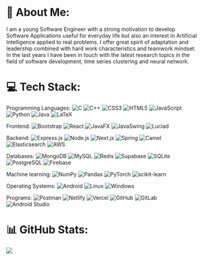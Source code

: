 # 💫 About Me:
I am a young Software Engineer with a strong motivation to develop Software Applications useful for everyday life but also an interest in Artificial Intelligence applied to real problems. I offer great spirit of adaptation and leadership combined with hard work characteristics and teamwork mindset. In the last years I have been in touch with the latest research topics in the field of software development, time series clustering and neural network.

  

# 💻 Tech Stack:
Programming Languages: ![C](https://img.shields.io/badge/C-%2300599C.svg?style=plastic&logo=c&logoColor=white) ![C++](https://img.shields.io/badge/C++-%2300599C.svg?style=plastic&logo=c%2B%2B&logoColor=white) ![CSS3](https://img.shields.io/badge/CSS3-%231572B6.svg?style=plastic&logo=css3&logoColor=white) ![HTML5](https://img.shields.io/badge/HTML5-%23E34F26.svg?style=plastic&logo=html5&logoColor=white) ![JavaScript](https://img.shields.io/badge/JavaScript-%23323330.svg?style=plastic&logo=javascript&logoColor=%23F7DF1E) ![Python](https://img.shields.io/badge/Python-3670A0?style=plastic&logo=python&logoColor=ffdd54) ![Java](https://img.shields.io/badge/Java-red?style=plastic) ![LaTeX](https://img.shields.io/badge/LaTex-green?style=plastic)

Frontend: ![Bootstrap](https://img.shields.io/badge/Bootstrap-%23563D7C.svg?style=plastic&logo=bootstrap&logoColor=white) ![React](https://img.shields.io/badge/React-%2320232a.svg?style=plastic&logo=react&logoColor=%2361DAFB) ![JavaFX](https://img.shields.io/badge/JavaFX-orange?style=plastic) ![JavaSwing](https://img.shields.io/badge/JavaSwing-red?style=plastic) ![Luciad](https://img.shields.io/badge/Luciad-olive?style=plastic)

Backend: ![Express.js](https://img.shields.io/badge/Express.js-%23404d59.svg?style=plastic&logo=express&logoColor=%2361DAFB) ![Node.js](https://img.shields.io/badge/Node.js-6DA55F?style=plastic&logo=node.js&logoColor=white) ![Next.js](https://img.shields.io/badge/Next.js-black?style=plastic) ![Spring](https://img.shields.io/badge/Spring-%236DB33F.svg?style=flat&logo=spring&logoColor=white) ![Camel](https://img.shields.io/badge/Camel-orange?style=plastic) ![Elasticsearch](https://img.shields.io/badge/Elasticsearch-yellow?style=plastic) ![AWS](https://img.shields.io/badge/AWS-orange?style=plastic)

Databases: ![MongoDB](https://img.shields.io/badge/MongoDB-%234ea94b.svg?style=plastic&logo=mongodb&logoColor=white) ![MySQL](https://img.shields.io/badge/MySQL-%2300f.svg?style=plastic&logo=mysql&logoColor=white) ![Redis](https://img.shields.io/badge/Redis-%23DD0031.svg?style=plastic&logo=redis&logoColor=white) ![Supabase](https://img.shields.io/badge/Supabase-3ECF8E?style=plastic&logo=supabase&logoColor=white) ![SQLite](https://img.shields.io/badge/SQLite-%2307405e.svg?style=plastic&logo=sqlite&logoColor=white) ![PostgreSQL](https://img.shields.io/badge/PostgreSQL-%23316192.svg?style=flat&logo=postgresql&logoColor=white) ![Firebase](https://img.shields.io/badge/Firebase-orange?style=plastic)

Machine learning: ![NumPy](https://img.shields.io/badge/NumPy-%23013243.svg?style=plastic&logo=numpy&logoColor=white) ![Pandas](https://img.shields.io/badge/Pandas-%23150458.svg?style=plastic&logo=pandas&logoColor=white) ![PyTorch](https://img.shields.io/badge/PyTorch-%23EE4C2C.svg?style=plastic&logo=PyTorch&logoColor=white) ![scikit-learn](https://img.shields.io/badge/scikit--learn-%23F7931E.svg?style=plastic&logo=scikit-learn&logoColor=white)

Operating Systems: ![Android](https://img.shields.io/badge/Android-%2320232a.svg?style=plastic&logo=android&logoColor=%a4c639) ![Linux](https://img.shields.io/badge/Linux-FCC624?style=plastic&logo=linux&logoColor=black) ![Windows](https://img.shields.io/badge/Windows-blue?style=plastic&logo=windows&logoColor=white)

Programs: ![Postman](https://img.shields.io/badge/Postman-FF6C37?style=flat&logo=postman&logoColor=white) ![Netlify](https://img.shields.io/badge/netlify-%23000000.svg?style=flat&logo=netlify&logoColor=#00C7B7) ![Vercel](https://img.shields.io/badge/vercel-%23000000.svg?style=flat&logo=vercel&logoColor=white) ![GitHub](https://img.shields.io/badge/GitHub-black?style=plastic) ![GitLab](https://img.shields.io/badge/GitLab-orange?style=plastic) ![Android Studio](https://img.shields.io/badge/Androio%20Studio-blue?style=plastic)

# 📊 GitHub Stats:
![](https://github-readme-stats-one-smoky-72.vercel.app/api/top-langs/?username=DavidePorello&theme=dark&layout=compact&exclude_repo=github-readme-stats,UIC-thesis&size_weight=0.2&count_weight=0.5)
